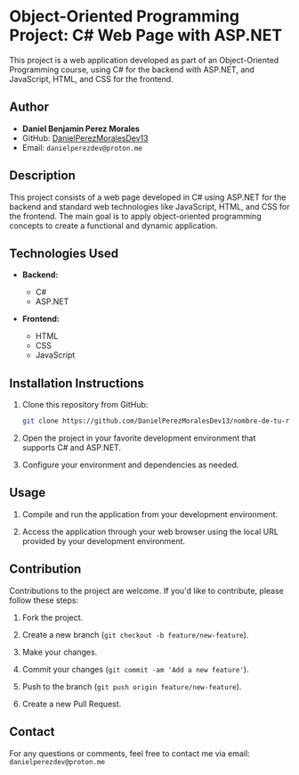 <!-- Autor: Daniel Benjamin Perez Morales -->
<!-- GitHub: https://github.com/DanielPerezMoralesDev13 -->
<!-- Correo electrónico: danielperezdev@proton.me  -->

# Object-Oriented Programming Project: C# Web Page with ASP.NET

This project is a web application developed as part of an Object-Oriented Programming course, using C# for the backend with ASP.NET, and JavaScript, HTML, and CSS for the frontend.

## Author

- **Daniel Benjamin Perez Morales**
- GitHub: [DanielPerezMoralesDev13](https://github.com/DanielPerezMoralesDev13)
- Email: `danielperezdev@proton.me`

## Description

This project consists of a web page developed in C# using ASP.NET for the backend and standard web technologies like JavaScript, HTML, and CSS for the frontend. The main goal is to apply object-oriented programming concepts to create a functional and dynamic application.

## Technologies Used

- **Backend:**
  - C#
  - ASP.NET

- **Frontend:**
  - HTML
  - CSS
  - JavaScript

## Installation Instructions

1. Clone this repository from GitHub:

   ```bash
   git clone https://github.com/DanielPerezMoralesDev13/nombre-de-tu-repositorio.git
   ```

2. Open the project in your favorite development environment that supports C# and ASP.NET.

3. Configure your environment and dependencies as needed.

## Usage

1. Compile and run the application from your development environment.

2. Access the application through your web browser using the local URL provided by your development environment.

## Contribution

Contributions to the project are welcome. If you'd like to contribute, please follow these steps:

1. Fork the project.

2. Create a new branch (`git checkout -b feature/new-feature`).

3. Make your changes.

4. Commit your changes (`git commit -am 'Add a new feature'`).

5. Push to the branch (`git push origin feature/new-feature`).

6. Create a new Pull Request.

## Contact

For any questions or comments, feel free to contact me via email: `danielperezdev@proton.me`
